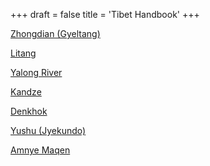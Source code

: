 +++
draft = false
title = 'Tibet Handbook'
+++

[Zhongdian (Gyeltang)](/images/maps/dorje/zhongdian.jpg)

[Litang](/images/maps/dorje/litang.jpg)

[Yalong River](/images/maps/dorje/yalong.jpg)

[Kandze](/images/maps/dorje/kandze.jpg)

[Denkhok](/images/maps/dorje/denkhok.jpg)

[Yushu (Jyekundo)](/images/maps/dorje/yushu.jpg)

[Amnye Maqen](/images/maps/dorje/maqen.jpg)